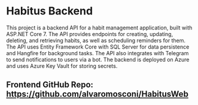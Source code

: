 # Habitus Backend


This project is a backend API for a habit management application, built with ASP.NET Core 7. The API provides endpoints for creating, updating, deleting, and retrieving habits, as well as scheduling reminders for them. The API uses Entity Framework Core with SQL Server for data persistence and Hangfire for background tasks. The API also integrates with Telegram to send notifications to users via a bot. The backend is deployed on Azure and uses Azure Key Vault for storing secrets.

## Frontend GitHub Repo: https://github.com/alvaromosconi/HabitusWeb